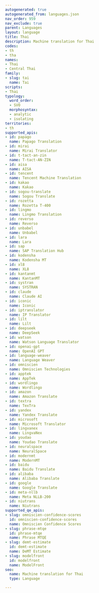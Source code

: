 ```yaml
---
autogenerated: true
autogenerated_from: languages.json
nav_order: 959
nav_exclude: true
parent: Languages
layout: language
title: Thai
description: Machine translation for Thai
codes:
- th
- tha
names:
- Thai
- Central Thai
family:
- slug: tai
  name: Tai
scripts:
- Thai
typology:
  word_order:
  - SVO
  morphosyntax:
  - analytic
  - isolating
territories:
- th
supported_apis:
- id: papago
  name: Papago Translation
- id: mirai
  name: Mirai Translator
- id: t-tact-an-zin
  name: T-tact-AN-ZIN
- id: aisa
  name: AISA
- id: tencent
  name: Tencent Machine Translation
- id: kakao
  name: Kakao
- id: sogou-translate
  name: Sogou Translate
- id: rozetta
  name: Rozetta T-400
- id: lingmo
  name: Lingmo Translation
- id: reverso
  name: Reverso
- id: unbabel
  name: Unbabel
- id: lara
  name: Lara
- id: sap
  name: SAP Translation Hub
- id: kodensha
  name: Kodensha MT
- id: xl8
  name: XL8
- id: kantanmt
  name: KantanMT
- id: systran
  name: SYSTRAN
- id: claude
  name: Claude AI
- id: iconic
  name: Iconic
- id: iptranslator
  name: IP Translator
- id: lilt
  name: Lilt
- id: deepseek
  name: DeepSeek
- id: watson
  name: Watson Language Translator
- id: openai-gpt
  name: OpenAI GPT
- id: language-weaver
  name: Language Weaver
- id: omniscien
  name: Omniscien Technologies
- id: apptek
  name: AppTek
- id: wordlingo
  name: Wordlingo
- id: amazon
  name: Amazon Translate
- id: textra
  name: TexTra
- id: yandex
  name: Yandex Translate
- id: microsoft
  name: Microsoft Translator
- id: lingvanex
  name: LingvaNex
- id: youdao
  name: Youdao Translate
- id: neuralspace
  name: NeuralSpace
- id: modernmt
  name: ModernMT
- id: baidu
  name: Baidu Translate
- id: alibaba
  name: Alibaba Translate
- id: google
  name: Google Translate
- id: meta-nllb
  name: Meta NLLB-200
- id: niutrans
  name: Niutrans
supported_qe_apis:
- slug: omniscien-confidence-scores
  id: omniscien-confidence-scores
  name: Omniscien Confidence Scores
- slug: phrase-mtqe
  id: phrase-mtqe
  name: Phrase MTQE
- slug: demt-estimate
  id: demt-estimate
  name: DeMT Estimate
- slug: modelfront
  id: modelfront
  name: ModelFront
seo:
  name: Machine translation for Thai
  type: Language

---
```


